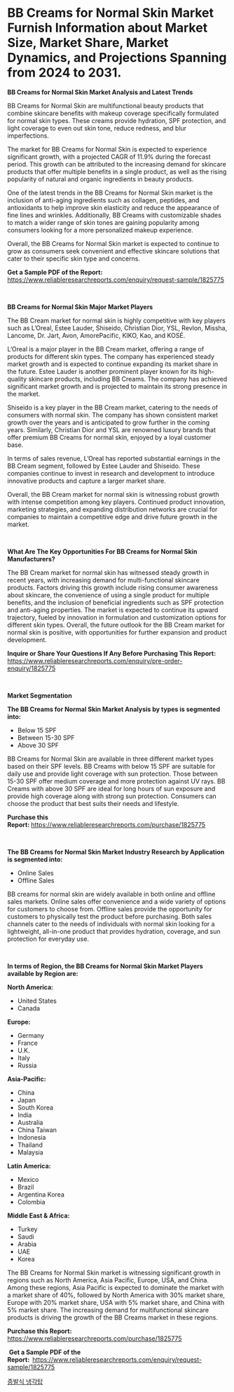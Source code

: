 <p><h1>BB Creams for Normal Skin Market Furnish Information about Market Size, Market Share, Market Dynamics, and Projections Spanning from 2024 to 2031.</h1></p><p><strong>BB Creams for Normal Skin Market Analysis and Latest Trends</strong></p>
<p><p>BB Creams for Normal Skin are multifunctional beauty products that combine skincare benefits with makeup coverage specifically formulated for normal skin types. These creams provide hydration, SPF protection, and light coverage to even out skin tone, reduce redness, and blur imperfections.</p><p>The market for BB Creams for Normal Skin is expected to experience significant growth, with a projected CAGR of 11.9% during the forecast period. This growth can be attributed to the increasing demand for skincare products that offer multiple benefits in a single product, as well as the rising popularity of natural and organic ingredients in beauty products.</p><p>One of the latest trends in the BB Creams for Normal Skin market is the inclusion of anti-aging ingredients such as collagen, peptides, and antioxidants to help improve skin elasticity and reduce the appearance of fine lines and wrinkles. Additionally, BB Creams with customizable shades to match a wider range of skin tones are gaining popularity among consumers looking for a more personalized makeup experience.</p><p>Overall, the BB Creams for Normal Skin market is expected to continue to grow as consumers seek convenient and effective skincare solutions that cater to their specific skin type and concerns.</p></p>
<p><strong>Get a Sample PDF of the Report:&nbsp;</strong> <a href="https://www.reliableresearchreports.com/enquiry/request-sample/1825775">https://www.reliableresearchreports.com/enquiry/request-sample/1825775</a></p>
<p>&nbsp;</p>
<p><strong>BB Creams for Normal Skin Major Market Players</strong></p>
<p><p>The BB Cream market for normal skin is highly competitive with key players such as L’Oreal, Estee Lauder, Shiseido, Christian Dior, YSL, Revlon, Missha, Lancome, Dr. Jart, Avon, AmorePacific, KIKO, Kao, and KOSÉ. </p><p>L’Oreal is a major player in the BB Cream market, offering a range of products for different skin types. The company has experienced steady market growth and is expected to continue expanding its market share in the future. Estee Lauder is another prominent player known for its high-quality skincare products, including BB Creams. The company has achieved significant market growth and is projected to maintain its strong presence in the market.</p><p>Shiseido is a key player in the BB Cream market, catering to the needs of consumers with normal skin. The company has shown consistent market growth over the years and is anticipated to grow further in the coming years. Similarly, Christian Dior and YSL are renowned luxury brands that offer premium BB Creams for normal skin, enjoyed by a loyal customer base.</p><p>In terms of sales revenue, L’Oreal has reported substantial earnings in the BB Cream segment, followed by Estee Lauder and Shiseido. These companies continue to invest in research and development to introduce innovative products and capture a larger market share.</p><p>Overall, the BB Cream market for normal skin is witnessing robust growth with intense competition among key players. Continued product innovation, marketing strategies, and expanding distribution networks are crucial for companies to maintain a competitive edge and drive future growth in the market.</p></p>
<p>&nbsp;</p>
<p><strong>What Are The Key Opportunities For BB Creams for Normal Skin Manufacturers?</strong></p>
<p><p>The BB Cream market for normal skin has witnessed steady growth in recent years, with increasing demand for multi-functional skincare products. Factors driving this growth include rising consumer awareness about skincare, the convenience of using a single product for multiple benefits, and the inclusion of beneficial ingredients such as SPF protection and anti-aging properties. The market is expected to continue its upward trajectory, fueled by innovation in formulation and customization options for different skin types. Overall, the future outlook for the BB Cream market for normal skin is positive, with opportunities for further expansion and product development.</p></p>
<p><strong>Inquire or Share Your Questions If Any Before Purchasing This Report:</strong> <a href="https://www.reliableresearchreports.com/enquiry/pre-order-enquiry/1825775">https://www.reliableresearchreports.com/enquiry/pre-order-enquiry/1825775</a></p>
<p>&nbsp;</p>
<p><strong>Market Segmentation</strong></p>
<p><strong>The BB Creams for Normal Skin Market Analysis by types is segmented into:</strong></p>
<p><ul><li>Below 15 SPF</li><li>Between 15-30 SPF</li><li>Above 30 SPF</li></ul></p>
<p><p>BB Creams for Normal Skin are available in three different market types based on their SPF levels. BB Creams with below 15 SPF are suitable for daily use and provide light coverage with sun protection. Those between 15-30 SPF offer medium coverage and more protection against UV rays. BB Creams with above 30 SPF are ideal for long hours of sun exposure and provide high coverage along with strong sun protection. Consumers can choose the product that best suits their needs and lifestyle.</p></p>
<p><strong>Purchase this Report:&nbsp;</strong><a href="https://www.reliableresearchreports.com/purchase/1825775">https://www.reliableresearchreports.com/purchase/1825775</a></p>
<p>&nbsp;</p>
<p><strong>The BB Creams for Normal Skin Market Industry Research by Application is segmented into:</strong></p>
<p><ul><li>Online Sales</li><li>Offline Sales</li></ul></p>
<p><p>BB creams for normal skin are widely available in both online and offline sales markets. Online sales offer convenience and a wide variety of options for customers to choose from. Offline sales provide the opportunity for customers to physically test the product before purchasing. Both sales channels cater to the needs of individuals with normal skin looking for a lightweight, all-in-one product that provides hydration, coverage, and sun protection for everyday use.</p></p>
<p>&nbsp;</p>
<p><strong>In terms of Region, the BB Creams for Normal Skin Market Players available by Region are:</strong></p>
<p>
    <p> <strong> North America: </strong>
        <ul>
            <li>United States</li>
            <li>Canada</li>
        </ul>
        </p> 
    <p> <strong> Europe: </strong>
        <ul>
            <li>Germany</li>
            <li>France</li>
            <li>U.K.</li>
            <li>Italy</li>
            <li>Russia</li>
        </ul>
        </p> 
    <p> <strong> Asia-Pacific: </strong>
        <ul>
            <li>China</li>
            <li>Japan</li>
            <li>South Korea</li>
            <li>India</li>
            <li>Australia</li>
            <li>China Taiwan</li>
            <li>Indonesia</li>
            <li>Thailand</li>
            <li>Malaysia</li>
        </ul>
        </p> 
    <p> <strong> Latin America: </strong>
        <ul>
            <li>Mexico</li>
            <li>Brazil</li>
            <li>Argentina Korea</li>
            <li>Colombia</li>
        </ul>
        </p> 
    <p> <strong> Middle East & Africa: </strong>
        <ul>
            <li>Turkey</li>
            <li>Saudi</li>
            <li>Arabia</li>
            <li>UAE</li>
            <li>Korea</li>
        </ul>
    </p>
    </p>
<p><p>The BB Creams for Normal Skin market is witnessing significant growth in regions such as North America, Asia Pacific, Europe, USA, and China. Among these regions, Asia Pacific is expected to dominate the market with a market share of 40%, followed by North America with 30% market share, Europe with 20% market share, USA with 5% market share, and China with 5% market share. The increasing demand for multifunctional skincare products is driving the growth of the BB Creams market in these regions.</p></p>
<p><strong>Purchase this Report: </strong><a href="https://www.reliableresearchreports.com/purchase/1825775">https://www.reliableresearchreports.com/purchase/1825775</a></p>
<p>&nbsp;<strong>Get a Sample PDF of the Report:&nbsp;&nbsp;</strong><a href="https://www.reliableresearchreports.com/enquiry/request-sample/1825775">https://www.reliableresearchreports.com/enquiry/request-sample/1825775</a></p>
<p><strong></strong></p>
<p><p><a href="https://github.com/vs10l4sfg5c/Market-Research-Report-List-1/blob/main/42996976500.md">증발식 냉각탑</a></p></p>